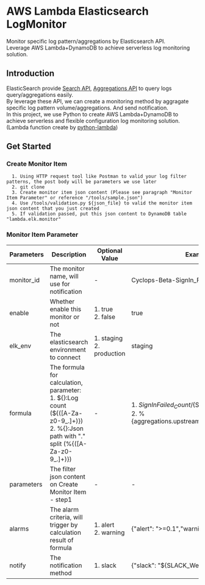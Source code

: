 # AWS Lambda Elasticsearch LogMonitor
  Monitor specific log pattern/aggregations by Elasticsearch API. <br>
  Leverage AWS Lambda+DynamoDB to achieve serverless log monitoring solution.

## Introduction
  ElasticSearch provide [Search API](https://www.elastic.co/guide/en/elasticsearch/reference/current/search.html), [Aggregations API](https://www.elastic.co/guide/en/elasticsearch/reference/current/search-aggregations) to query logs query/aggregations easily.  
  By leverage these API, we can create a monitoring method by aggragate specific log pattern volume/aggregations. And send notification.  
  In this project, we use Python to create AWS Lambda+DynamoDB to achieve serverless and flexible configuration log monitoring solution.(Lambda function create by [python-lambda](https://github.com/nficano/python-lambda))  
  
## Get Started
### Create Monitor Item
```
  1. Using HTTP request tool like Postman to valid your log filter patterns, the post body will be parameters we use later
  2. git clone
  3. Create monitor item json content (Please see paragraph "Monitor Item Parameter" or reference "/tools/sample.json")
  4. Use /tools/validation.py ${json_file} to valid the monitor item json content that you just created
  5. If validation passed, put this json content to DynamoDB table "lambda.elk.monitor"
```
  
### Monitor Item Parameter
Parameters              | Description                                                                                                                                          | Optional Value               | Example
----------------------- | ---------------------------------------------------------------------------------------------------------------------------------------------------- | ---------------------------- | ---------------
monitor_id              | The monitor name, will use for notification                                                                                                          | -                            | Cyclops-Beta-SignIn_FailedRate
enable                  | Whether enable this monitor or not                                                                                                                   | 1. true <br> 2. false        | true
elk_env                 | The elasticsearch environment to connect                                                                                                             | 1. staging <br>2. production | staging
formula                 | The formula for calculation, parameter: <br> 1. ${}:Log count (\$\{([A-Za-z0-9_.]+)\}) <br> 2. %{}:Json path with "." split (\%\{([A-Za-z0-9_.]+)\}) | -                            | 1. ${SignInFailed_Count}/${SignInTotal_Count} <br>2. %{aggregations.upstream_time.avg_value.value}
parameters              | The filter json content on Create Monitor Item - step1                                                                                               | -                            | -
alarms                  | The alarm criteria, will trigger by calculation result of formula                                                                                    | 1. alert <br>2. warning      | {"alert": ">=0.1","warning": ">=0.05"}
notify                  | The notification method                                                                                                                              | 1. slack                     | {"slack": "${SLACK_WebHook_URL}"}
  

